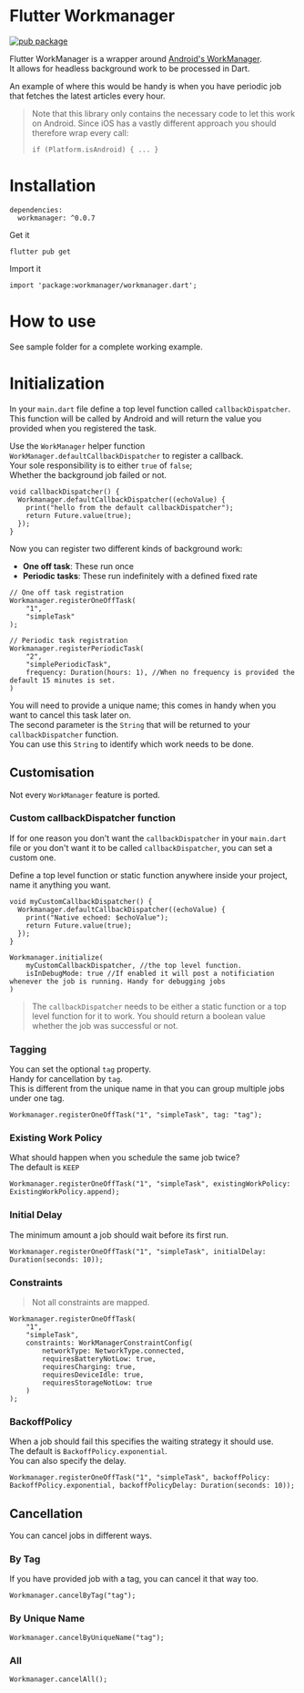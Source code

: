 # Flutter Workmanager
[![pub package](https://img.shields.io/pub/v/workmanager.svg)](https://pub.dartlang.org/packages/workmanager)

Flutter WorkManager is a wrapper around [Android's WorkManager](https://developer.android.com/topic/libraries/architecture/workmanager).  
It allows for headless background work to be processed in Dart.  

An example of where this would be handy is when you have periodic job that fetches the latest articles every hour.  

> Note that this library only contains the necessary code to let this work on Android. Since iOS has a vastly different approach you should therefore wrap every call:  
>
> `if (Platform.isAndroid) { ... }`

# Installation

```
dependencies:
  workmanager: ^0.0.7
```

Get it

```
flutter pub get
```

Import it

```
import 'package:workmanager/workmanager.dart';
```

# How to use
See sample folder for a complete working example.

# Initialization
In your `main.dart` file define a top level function called `callbackDispatcher`.  
This function will be called by Android and will return the value you provided when you registered the task.  

Use the `WorkManager` helper function `WorkManager.defaultCallbackDispatcher` to register a callback.   
Your sole responsibility is to either `true` of `false`;   
Whether the background job failed or not. 

```
void callbackDispatcher() {
  Workmanager.defaultCallbackDispatcher((echoValue) {
    print("hello from the default callbackDispatcher");
    return Future.value(true);
  });
}
``` 

Now you can register two different kinds of background work:
- **One off task**: These run once
- **Periodic tasks**: These run indefinitely with a defined fixed rate

```
// One off task registration
Workmanager.registerOneOffTask(
    "1", 
    "simpleTask"
);

// Periodic task registration
Workmanager.registerPeriodicTask(
    "2", 
    "simplePeriodicTask", 
    frequency: Duration(hours: 1), //When no frequency is provided the default 15 minutes is set.
)
```

You will need to provide a unique name; this comes in handy when you want to cancel this task later on.  
The second parameter is the `String` that will be returned to your `callbackDispatcher` function.  
You can use this `String` to identify which work needs to be done.  

## Customisation
Not every `WorkManager` feature is ported.

### Custom callbackDispatcher function
If for one reason you don't want the `callbackDispatcher` in your `main.dart` file or you don't want it to be called `callbackDispatcher`, you can set a custom one.

Define a top level function or static function anywhere inside your project, name it anything you want.  
```
void myCustomCallbackDispatcher() {
  Workmanager.defaultCallbackDispatcher((echoValue) {
    print("Native echoed: $echoValue");
    return Future.value(true);
  });
}

Workmanager.initialize(
    myCustomCallbackDispatcher, //the top level function.
    isInDebugMode: true //If enabled it will post a notificiation whenever the job is running. Handy for debugging jobs
)
```

> The `callbackDispatcher` needs to be either a static function or a top level function for it to work.
> You should return a boolean value whether the job was successful or not. 

### Tagging

You can set the optional `tag` property.  
Handy for cancellation by `tag`.  
This is different from the unique name in that you can group multiple jobs under one tag.  

```
Workmanager.registerOneOffTask("1", "simpleTask", tag: "tag");
```

### Existing Work Policy

What should happen when you schedule the same job twice?  
The default is `KEEP`

```
Workmanager.registerOneOffTask("1", "simpleTask", existingWorkPolicy: ExistingWorkPolicy.append);
```

### Initial Delay

The minimum amount a job should wait before its first run.

```
Workmanager.registerOneOffTask("1", "simpleTask", initialDelay: Duration(seconds: 10));
```

### Constraints
> Not all constraints are mapped.

```
Workmanager.registerOneOffTask(
    "1", 
    "simpleTask", 
    constraints: WorkManagerConstraintConfig(
        networkType: NetworkType.connected,
        requiresBatteryNotLow: true,
        requiresCharging: true,
        requiresDeviceIdle: true,
        requiresStorageNotLow: true
    )
);
```

### BackoffPolicy
When a job should fail this specifies the waiting strategy it should use.  
The default is `BackoffPolicy.exponential`.    
You can also specify the delay.  

```
Workmanager.registerOneOffTask("1", "simpleTask", backoffPolicy: BackoffPolicy.exponential, backoffPolicyDelay: Duration(seconds: 10));
```

## Cancellation

You can cancel jobs in different ways.  
### By Tag

If you have provided job with a tag, you can cancel it that way too.  

```
Workmanager.cancelByTag("tag");
```

### By Unique Name
```
Workmanager.cancelByUniqueName("tag");
```

### All

```
Workmanager.cancelAll();
```
